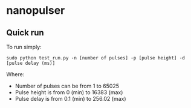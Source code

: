 # nanopulser

## Quick run
To run simply:

```
sudo python test_run.py -n [number of pulses] -p [pulse height] -d [pulse delay (ms)]
```

Where:
* Number of pulses can be from 1 to 65025
* Pulse height is from 0 (min) to 16383 (max)
* Pulse delay is from 0.1 (min) to 256.02 (max)
